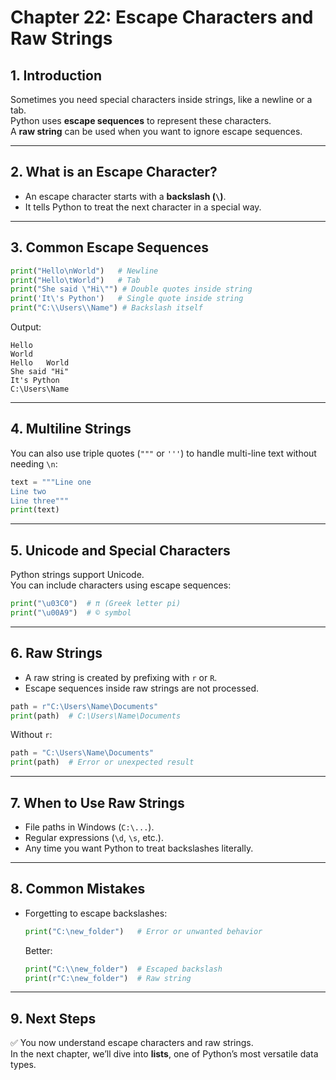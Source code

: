 # Chapter 22: Escape Characters and Raw Strings

## 1. Introduction
Sometimes you need special characters inside strings, like a newline or a tab.  
Python uses **escape sequences** to represent these characters.  
A **raw string** can be used when you want to ignore escape sequences.  

---

## 2. What is an Escape Character?
- An escape character starts with a **backslash (`\`)**.  
- It tells Python to treat the next character in a special way.  

---

## 3. Common Escape Sequences
```python
print("Hello\nWorld")   # Newline
print("Hello\tWorld")   # Tab
print("She said \"Hi\"") # Double quotes inside string
print('It\'s Python')   # Single quote inside string
print("C:\\Users\\Name") # Backslash itself
```

Output:
```
Hello
World
Hello   World
She said "Hi"
It's Python
C:\Users\Name
```

---

## 4. Multiline Strings
You can also use triple quotes (`"""` or `'''`) to handle multi-line text without needing `\n`:

```python
text = """Line one
Line two
Line three"""
print(text)
```

---

## 5. Unicode and Special Characters
Python strings support Unicode.  
You can include characters using escape sequences:

```python
print("\u03C0")  # π (Greek letter pi)
print("\u00A9")  # © symbol
```

---

## 6. Raw Strings
- A raw string is created by prefixing with `r` or `R`.  
- Escape sequences inside raw strings are not processed.  

```python
path = r"C:\Users\Name\Documents"
print(path)  # C:\Users\Name\Documents
```

Without `r`:

```python
path = "C:\Users\Name\Documents"
print(path)  # Error or unexpected result
```

---

## 7. When to Use Raw Strings
- File paths in Windows (`C:\...`).  
- Regular expressions (`\d`, `\s`, etc.).  
- Any time you want Python to treat backslashes literally.  

---

## 8. Common Mistakes
- Forgetting to escape backslashes:  
  ```python
  print("C:\new_folder")   # Error or unwanted behavior
  ```
  Better:
  ```python
  print("C:\\new_folder")  # Escaped backslash
  print(r"C:\new_folder")  # Raw string
  ```

---

## 9. Next Steps
✅ You now understand escape characters and raw strings.  
In the next chapter, we’ll dive into **lists**, one of Python’s most versatile data types.